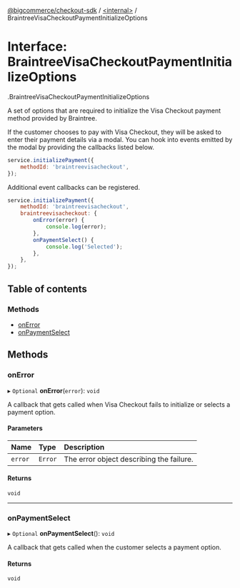 [@bigcommerce/checkout-sdk](../README.md) / [<internal\>](../modules/internal_.md) / BraintreeVisaCheckoutPaymentInitializeOptions

# Interface: BraintreeVisaCheckoutPaymentInitializeOptions

[<internal>](../modules/internal_.md).BraintreeVisaCheckoutPaymentInitializeOptions

A set of options that are required to initialize the Visa Checkout payment
method provided by Braintree.

If the customer chooses to pay with Visa Checkout, they will be asked to
enter their payment details via a modal. You can hook into events emitted by
the modal by providing the callbacks listed below.

```js
service.initializePayment({
    methodId: 'braintreevisacheckout',
});
```

Additional event callbacks can be registered.

```js
service.initializePayment({
    methodId: 'braintreevisacheckout',
    braintreevisacheckout: {
        onError(error) {
            console.log(error);
        },
        onPaymentSelect() {
            console.log('Selected');
        },
    },
});
```

## Table of contents

### Methods

- [onError](internal_.BraintreeVisaCheckoutPaymentInitializeOptions.md#onerror)
- [onPaymentSelect](internal_.BraintreeVisaCheckoutPaymentInitializeOptions.md#onpaymentselect)

## Methods

### onError

▸ `Optional` **onError**(`error`): `void`

A callback that gets called when Visa Checkout fails to initialize or
selects a payment option.

#### Parameters

| Name | Type | Description |
| :------ | :------ | :------ |
| `error` | `Error` | The error object describing the failure. |

#### Returns

`void`

___

### onPaymentSelect

▸ `Optional` **onPaymentSelect**(): `void`

A callback that gets called when the customer selects a payment option.

#### Returns

`void`

